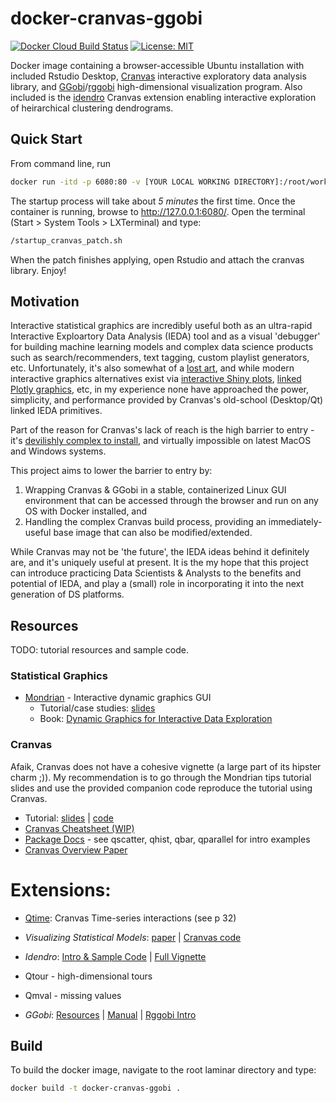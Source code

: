 # docker-cranvas-ggobi

[![ Docker Cloud Build Status](https://img.shields.io/docker/cloud/build/mul118/docker-cranvas-ggobi)](https://hub.docker.com/r/mul118/docker-cranvas-ggobi)
[![License: MIT](https://img.shields.io/badge/License-MIT-yellow.svg)](https://opensource.org/licenses/MIT)

Docker image containing a browser-accessible Ubuntu installation with included Rstudio Desktop,  [Cranvas](https://github.com/ggobi/cranvas) interactive exploratory data analysis library, and [GGobi](http://ggobi.org/)/[rggobi](https://github.com/ggobi/rggobi) high-dimensional visualization program. Also included is the [idendro](https://github.com/tsieger/idendro) Cranvas extension enabling interactive exploration of heirarchical clustering dendrograms.


## Quick Start

From command line, run

``` bash
docker run -itd -p 6080:80 -v [YOUR LOCAL WORKING DIRECTORY]:/root/work mul118/docker-cranvas-ggobi
```

The startup process will take about *5 minutes* the first time. Once the container is running, browse to http://127.0.0.1:6080/. Open the terminal (Start > System Tools > LXTerminal) and type:

``` bash
/startup_cranvas_patch.sh
```

When the patch finishes applying, open Rstudio and attach the cranvas library. Enjoy!

## Motivation

Interactive statistical graphics are incredibly useful both as an ultra-rapid Interactive Exploartory Data Analysis (IEDA) tool and as a visual 'debugger' for building machine learning models and complex data science products such as search/recommenders, text tagging, custom playlist generators, etc. Unfortunately, it's also somewhat of a [lost art](https://yihui.name/en/2017/12/good-old-ideas/), and while modern interactive graphics alternatives exist via [interactive Shiny plots](https://shiny.rstudio.com/articles/plot-interaction.html), [linked Plotly graphics](https://plotly-r.com/), etc, in my experience none have approached the power, simplicity, and performance provided by Cranvas's old-school (Desktop/Qt) linked IEDA primitives.

Part of the reason for Cranvas's lack of reach is the high barrier to entry - it's [devilishly complex to install](https://github.com/tsieger/idendro/wiki), and virtually impossible on latest MacOS and Windows systems. 

This project aims to lower the barrier to entry by: 

1. Wrapping Cranvas & GGobi in a stable, containerized Linux GUI environment that can be accessed through the browser and run on any OS with Docker installed, and 
2. Handling the complex Cranvas build process, providing an immediately-useful base image that can also be modified/extended.

While Cranvas may not be 'the future', the IEDA ideas behind it definitely are, and it's uniquely useful at present.  It is the my hope that this project can introduce practicing Data Scientists & Analysts to the benefits and potential of IEDA, and play a (small) role in incorporating it into the next generation of DS platforms. 

## Resources


TODO: tutorial resources and sample code.

### Statistical Graphics

- [Mondrian](http://mondrian.theusrus.de/) - Interactive dynamic graphics GUI
  - Tutorial/case studies: [slides](http://www.interactivegraphics.org/Slides.html)
  - Book: [Dynamic Graphics for Interactive Data Exploration](http://mondrian.theusrus.de/)
  
  
### Cranvas 

Afaik, Cranvas does not have a cohesive vignette (a large part of its hipster charm ;)). My recommendation is to go through the Mondrian tips tutorial slides and use the provided companion code reproduce the  tutorial using Cranvas.


- Tutorial:  [slides](http://www.interactivegraphics.org/Slides.html) | [code](https://www.github.com/mul118/docker-cranvas-ggobi/examples/cranvas_intro.R)
- [Cranvas Cheatsheet (WIP)](https://www.github.com/mul118/docker-cranvas-ggobi/examples/cranvas_cheatsheet.Rmd)
- [Package Docs](https://www.rdocumentation.org/packages/cranvas) - see qscatter, qhist, qbar, qparallel for intro examples
- [Cranvas Overview Paper](https://arxiv.org/pdf/1409.7256.pdf) 

# Extensions:

- [Qtime](https://pdfs.semanticscholar.org/f8b5/26fb936fc25ca10c004deb4db667c29f9c5a.pdf): Cranvas Time-series interactions (see p 32)
- *Visualizing Statistical Models*: [paper](http://had.co.nz/stat645/model-vis.pdf) | [Cranvas code](https://www.github.com/mul118/docker-cranvas-ggobi)
- *Idendro*: [Intro & Sample Code](https://github.com/tsieger/idendro) | [Full Vignette](https://github.com/tsieger/idendro/blob/master/inst/doc/idendro.pdf)
- Qtour - high-dimensional tours
- Qmval - missing values


- *GGobi*: [Resources](http://www.ggobi.org/docs) | [Manual](http://www.ggobi.org/docs/manual.pdf) | [Rggobi Intro](http://www.ggobi.org/rggobi/introduction.pdf)


## Build

To build the docker image, navigate to the root laminar directory and type:


``` bash
docker build -t docker-cranvas-ggobi .
```

